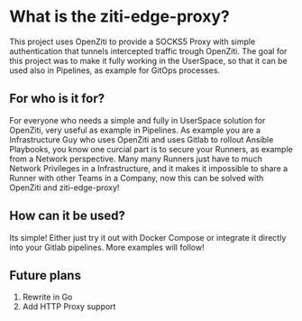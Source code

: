 # What is the ziti-edge-proxy?
This project uses OpenZiti to provide a SOCKS5 Proxy with simple authentication that tunnels intercepted traffic trough OpenZiti.
The goal for this project was to make it fully working in the UserSpace, so that it can be used also in Pipelines, as example for GitOps processes.

## For who is it for?
For everyone who needs a simple and fully in UserSpace solution for OpenZiti, very useful as example in Pipelines.
As example you are a Infrastructure Guy who uses OpenZiti and uses Gitlab to rollout Ansible Playbooks, you know one curcial part is to secure your Runners, as example from a Network perspective.
Many many Runners just have to much Network Privileges in a Infrastructure, and it makes it impossible to share a Runner with other Teams in a Company, now this can be solved with OpenZiti and ziti-edge-proxy!

## How can it be used?
Its simple! Either just try it out with Docker Compose or integrate it directly into your Gitlab pipelines. 
More examples will follow!

## Future plans
1. Rewrite in Go
2. Add HTTP Proxy support
